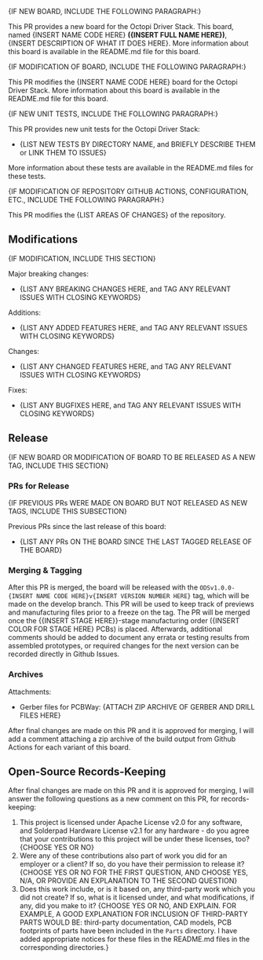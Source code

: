 {IF NEW BOARD, INCLUDE THE FOLLOWING PARAGRAPH:}

This PR provides a new board for the Octopi Driver Stack. This board, named {INSERT NAME CODE HERE} __({INSERT FULL NAME HERE})__, {INSERT DESCRIPTION OF WHAT IT DOES HERE}. More information about this board is available in the README.md file for this board.

{IF MODIFICATION OF BOARD, INCLUDE THE FOLLOWING PARAGRAPH:}

This PR modifies the {INSERT NAME CODE HERE} board for the Octopi Driver Stack. More information about this board is available in the README.md file for this board.

{IF NEW UNIT TESTS, INCLUDE THE FOLLOWING PARAGRAPH:}

This PR provides new unit tests for the Octopi Driver Stack:

- {LIST NEW TESTS BY DIRECTORY NAME, and BRIEFLY DESCRIBE THEM or LINK THEM TO ISSUES}

More information about these tests are available in the README.md files for these tests.

{IF MODIFICATION OF REPOSITORY GITHUB ACTIONS, CONFIGURATION, ETC., INCLUDE THE FOLLOWING PARAGRAPH:}

This PR modifies the {LIST AREAS OF CHANGES} of the repository.

## Modifications

{IF MODIFICATION, INCLUDE THIS SECTION}

Major breaking changes:

- {LIST ANY BREAKING CHANGES HERE, and TAG ANY RELEVANT ISSUES WITH CLOSING KEYWORDS}

Additions:

- {LIST ANY ADDED FEATURES HERE, and TAG ANY RELEVANT ISSUES WITH CLOSING KEYWORDS}

Changes:

- {LIST ANY CHANGED FEATURES HERE, and TAG ANY RELEVANT ISSUES WITH CLOSING KEYWORDS}

Fixes:

- {LIST ANY BUGFIXES HERE, and TAG ANY RELEVANT ISSUES WITH CLOSING KEYWORDS}

## Release

{IF NEW BOARD OR MODIFICATION OF BOARD TO BE RELEASED AS A NEW TAG, INCLUDE THIS SECTION}

### PRs for Release

{IF PREVIOUS PRs WERE MADE ON BOARD BUT NOT RELEASED AS NEW TAGS, INCLUDE THIS SUBSECTION}

Previous PRs since the last release of this board:

- {LIST ANY PRs ON THE BOARD SINCE THE LAST TAGGED RELEASE OF THE BOARD}

### Merging & Tagging

After this PR is merged, the board will be released with the `ODSv1.0.0-{INSERT NAME CODE HERE}v{INSERT VERSION NUMBER HERE}` tag, which will be made on the develop branch. This PR will be used to keep track of previews and manufacturing files prior to a freeze on the tag. The PR will be merged once the {{INSERT STAGE HERE}}-stage manufacturing order ({INSERT COLOR FOR STAGE HERE} PCBs) is placed. Afterwards, additional comments should be added to document any errata or testing results from assembled prototypes, or required changes for the next version can be recorded directly in Github Issues.

### Archives

Attachments:

- Gerber files for PCBWay: {ATTACH ZIP ARCHIVE OF GERBER AND DRILL FILES HERE}

After final changes are made on this PR and it is approved for merging, I will add a comment attaching a zip archive of the build output from Github Actions for each variant of this board.

## Open-Source Records-Keeping

After final changes are made on this PR and it is approved for merging, I will answer the following questions as a new comment on this PR, for records-keeping:

1. This project is licensed under Apache License v2.0 for any software, and Solderpad Hardware License v2.1 for any hardware - do you agree that your contributions to this project will be under these licenses, too? {CHOOSE YES OR NO}
2. Were any of these contributions also part of work you did for an employer or a client? If so, do you have their permission to release it? {CHOOSE YES OR NO FOR THE FIRST QUESTION, AND CHOOSE YES, N/A, OR PROVIDE AN EXPLANATION TO THE SECOND QUESTION}
3. Does this work include, or is it based on, any third-party work which you did not create? If so, what is it licensed under, and what modifications, if any, did you make to it? {CHOOSE YES OR NO, AND EXPLAIN. FOR EXAMPLE, A GOOD EXPLANATION FOR INCLUSION OF THIRD-PARTY PARTS WOULD BE: third-party documentation, CAD models, PCB footprints of parts have been included in the `Parts` directory. I have added appropriate notices for these files in the README.md files in the corresponding directories.}
